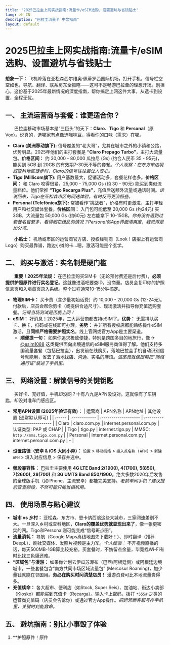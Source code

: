 ```yaml
---
title: "2025巴拉圭上网实战指南:流量卡/eSIM选购、设置避坑与省钱贴士"
lang: zh-CN
description: "巴拉圭流量卡 中文指南"
layout: default
---
```

# 2025巴拉圭上网实战指南:流量卡/eSIM选购、设置避坑与省钱贴士

**想象一下：** 飞机降落在亚松森西尔维奥·佩蒂罗西国际机场，打开手机，信号栏空空如也，导航、翻译、联系房东全抓瞎——这可不是畅游巴拉圭的理想开场。别担心，这份基于2025年最新情况的深度指南，帮你搞定上网这件大事，从选卡到设置，全程无忧。

## 一、 主流运营商与套餐：谁更适合你？

　　巴拉圭移动市场基本是“三巨头”的天下：**Claro**、**Tigo** 和 **Personal**（原Vox）。说真的，选哪家有点像选咖啡豆，得看你的口味（需求）在哪。

*   **Claro (美洲移动旗下):** 信号覆盖的“老大哥”，尤其在城市之外的小镇和公路，优势明显。2025年他们的主打套餐是 **“Claro Prepago Turbo”**，主打大流量包。**价格区间：** 约 30,000 - 80,000 瓜拉尼 (Gs) (约合人民币 35 - 95元)，能买到 5GB 到 20GB 的有效期7-30天不等的套餐。*个人观察：在东方市边境或查科地区徒步时，Claro的信号往往最让人安心。*
*   **Tigo (Millicom旗下):** 用户基数最大，促销活动多，套餐花样也多。**价格区间：** 和 Claro 咬得很紧，25,000 - 75,000 Gs (约 30 - 90元) 能买到类似流量档位。他们常推 **“Tigo Recarga Plus”**，充值后送额外流量或通话时间。*话说回来，Tigo在亚松森市区的网速体验，有时反而更流畅些。*
*   **Personal (Telefónica旗下):** 常被看作“挑战者”，价格有时更激进，主打年轻用户和社交媒体套餐。**价格区间：** 入门包可能低至 20,000 Gs (约24元) 买 3GB，大流量包 50,000 Gs (约60元) 左右能拿下 10-15GB。*你有没有遇到过套餐名目繁多，看得眼花缭乱的情况？Personal的App界面清爽度，我觉得是加分项。*

　　**小贴士：** 机场或市区的运营商官方店、授权经销商（Look！店招上有运营商Logo）购买最靠谱，路边小摊的卡…嗯，激活可能是个玄学。

## 二、 购买与激活：实名制是硬门槛

　　**重要！2025年法规：** 在巴拉圭购买SIM卡（无论预付费还是后付费），**必须提供护照原件进行实名登记**。这就像进酒吧要查ID，没商量。店员会复印你的护照信息页和入境章页录入系统。整个过程通常10-15分钟搞定。

*   **物理SIM卡：** 买卡费（含少量初始话费）约 10,000 - 20,000 Gs (12-24元)。付款后，店员会帮你剪卡（或提供合适尺寸）、现场激活并指导你充值选购套餐。*记得当场测试是否能上网！*
*   **eSIM：** 好消息！2025年，三大运营商都支持eSIM了。**优势：** 无需排队买卡、换卡，扫码或在线即可办理。**劣势：** 并非所有授权店都能熟练操作eSIM激活，且**同样严格需要护照实名**。线上官网或官方App是主要渠道。
    *   **顺便提一句：** 如果你追求极致便捷，特别是跨国多目的地旅行，像 ✈ [@esim1088](https://t.me/s/esim1088) 这类提供面向出境通信的eSIM服务商值得了解。他们支持多国流量套餐（包括巴拉圭），出发前在线购买，落地巴拉圭手机自动识别信号就能用，省去了落地找店、沟通、实名的麻烦。*这感觉就像提前把“网络通行证”装进了手机里。*

## 三、 网络设置：解锁信号的关键钥匙

　　买好卡、充好值，手机却没网？十有八九是APN没设对。这就像有了车钥匙，却没对准车门感应区。

*   **常用APN设置 (2025年验证有效)：**
    | 运营商 | APN名称       | APN地址              | 其他设置 (通常默认即可)      |
    | :----- | :------------ | :------------------- | :---------------------------- |
    | Claro  | claro.com.py  | internet.personal.com.py | 认证类型: PAP 或 CHAP         |
    | Tigo   | tigo.py       | internet.tigo.py      | MMSC: `http://mms.tigo.com.py` |
    | Personal | internet.personal.com.py | internet.personal.com.py | -                           |

*   **设置路径（安卓 & iOS 大同小异）：** `设置` > `移动网络` > `接入点名称 (APN)` > `新建APN` > 填入对应信息 > 保存并选中。
*   **频段兼容性：** 巴拉圭主要使用 **4G LTE Band 2(1900), 4(1700), 5(850), 7(2600), 28(700)** 和 **3G UMTS Band 850/1900**。绝大多数2020年后发售的全球版手机（如iPhone、主流安卓）都能完美支持。*老款单网手机？建议提前查查频段，不然可能只能当相机用。*

## 四、 使用场景与贴心建议

*   **城市 vs 乡村：** 亚松森、东方市、恩卡纳西翁这些大城市，三家网速差别不大。一旦深入乡村或查科地区，**Claro的覆盖优势就显现出来了**，像一张更密实的网。Tigo和Personal则可能变成“信号斑点图”。
*   **流量消耗：** 导航（Google Maps离线地图先下载好！）、即时翻译（推荐DeepL）、刷社交媒体、发照片视频是主力军。*个人经验：* 不开视频直播的话，每天500MB-1GB算比较充裕。买套餐时，不妨留点余量，毕竟找Wi-Fi有时比找三色貘还难。
*   **“区域包”与漫游：** 如果你计划去伊瓜苏瀑布（巴西/阿根廷侧）或阿根廷边境城市，一些套餐包含“南方共同市场区域流量包” (Mercosur Roaming)，加少量钱就能在邻国用。**务必在购买时问清楚店员！** 漫游资费可比本地流量贵得多。
*   **充值续命：** 各大超市、便利店（如Stock, Super Seis）、加油站、街边小卖部（Kiosko）都能买到充值卡（Recarga）。输入卡上密码，拨打 `*555#` 之类的运营商充值码（店员会告诉你）或通过官方App操作。*把运营商客服号存手机里，关键时刻能救命。*

## 五、 避坑指南：别让小事毁了体验

1.  **护照原件！原件